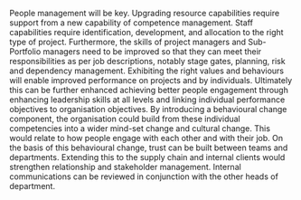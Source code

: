 People management will be key. Upgrading resource capabilities require support from a new capability of competence management. Staff capabilities require identification, development, and allocation to the right type of project. Furthermore, the skills of project managers and Sub-Portfolio managers need to be improved so that they can meet their responsibilities as per job descriptions, notably stage gates, planning, risk and dependency management. Exhibiting the right values and behaviours will enable improved performance on projects and by individuals. Ultimately this can be further enhanced achieving better people engagement through enhancing leadership skills at all levels and linking individual performance objectives to organisation objectives.
By introducing a behavioural change component, the organisation could build from these individual competencies into a wider mind-set change and cultural change. This would relate to how people engage with each other and with their job. On the basis of this behavioural change, trust can be built between teams and departments. Extending this to the supply chain and internal clients would strengthen relationship and stakeholder management. Internal communications can be reviewed in conjunction with the other heads of department. 
